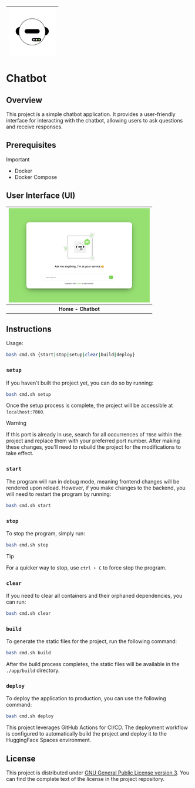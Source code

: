 | <img src="docs/chatbot.svg" width="128"> |
| - |

# Chatbot

## Overview

This project is a simple chatbot application. It provides a user-friendly interface for interacting with the chatbot, allowing users to ask questions and receive responses.

## Prerequisites

> [!IMPORTANT]
>
> - Docker
> - Docker Compose

## User Interface (UI)

| <a href="https://robertovicario-chatbot.hf.space"><img src="./docs/cover.png" alt="UI" width="384"></a> |
| :-: |
| **Home - Chatbot** |

## Instructions

Usage:

```sh
bash cmd.sh {start|stop|setup|clear|build|deploy}
```

### `setup`

If you haven't built the project yet, you can do so by running:

```sh
bash cmd.sh setup
```

Once the setup process is complete, the project will be accessible at `localhost:7860`.

> [!WARNING]
>
> If this port is already in use, search for all occurrences of `7860` within the project and replace them with your preferred port number. After making these changes, you'll need to rebuild the project for the modifications to take effect.

### `start`

The program will run in debug mode, meaning frontend changes will be rendered upon reload. However, if you make changes to the backend, you will need to restart the program by running:

```sh
bash cmd.sh start
```

### `stop`

To stop the program, simply run:

```sh
bash cmd.sh stop
```

> [!TIP]  
> For a quicker way to stop, use `ctrl + C` to force stop the program.

### `clear`

If you need to clear all containers and their orphaned dependencies, you can run:

```sh
bash cmd.sh clear
```

### `build`

To generate the static files for the project, run the following command:

```sh
bash cmd.sh build
```

After the build process completes, the static files will be available in the `./app/build` directory.

### `deploy`

To deploy the application to production, you can use the following command:

```sh
bash cmd.sh deploy
```

This project leverages GitHub Actions for CI/CD. The deployment workflow is configured to automatically build the project and deploy it to the HuggingFace Spaces environment.

## License

This project is distributed under [GNU General Public License version 3](https://opensource.org/license/gpl-3-0). You can find the complete text of the license in the project repository.
